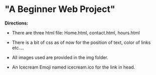 # "A Beginner Web Project"

**Directions:**

- There are three html file: Home.html, contact.html, hours.html

- There is a bit of css as of now for the position of text, color of links etc....

- All images used are provided in the img folder.

- An Icecream Emoji named icecream.ico for the link in head.

